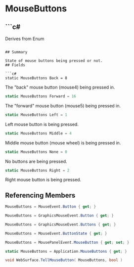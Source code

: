 # MouseButtons

## ```c#
Derives from Enum
```

## Summary

State of mouse buttons being pressed or not.
## Fields

```c#
static MouseButtons Back = 8
```
The "back" mouse button (mouse4) being pressed in.
```c#
static MouseButtons Forward = 16
```
The "forward" mouse button (mouse5) being pressed in.
```c#
static MouseButtons Left = 1
```
Left mouse button is being pressed.
```c#
static MouseButtons Middle = 4
```
Middle mouse button (mouse wheel) is being pressed in.
```c#
static MouseButtons None = 0
```
No buttons are being pressed.
```c#
static MouseButtons Right = 2
```
Right mouse button is being pressed.
## Referencing Members

```c#
MouseButtons = MouseEvent.Button { get; } 
```
```c#
MouseButtons = GraphicsMouseEvent.Button { get; } 
```
```c#
MouseButtons = GraphicsMouseEvent.Buttons { get; } 
```
```c#
MouseButtons = MouseEvent.ButtonState { get; } 
```
```c#
MouseButtons = MousePanelEvent.MouseButton { get; set; } 
```
```c#
static MouseButtons = Application.MouseButtons { get; } 
```
```c#
void WebSurface.TellMouseButton( MouseButtons, bool ) 
```
